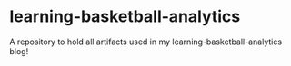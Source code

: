 # learning-basketball-analytics
A repository to hold all artifacts used in my learning-basketball-analytics blog!

